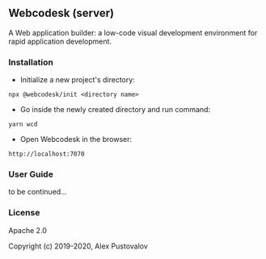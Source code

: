 ## Webcodesk (server)

A Web application builder: a low-code visual development environment for rapid application development.

### Installation

* Initialize a new project's directory:

```
npx @webcodesk/init <directory name>
```

* Go inside the newly created directory and run command:

```
yarn wcd
```

* Open Webcodesk in the browser:

```
http://localhost:7070
```

### User Guide

to be continued...

### License

Apache 2.0

Copyright (c) 2019-2020, Alex Pustovalov
